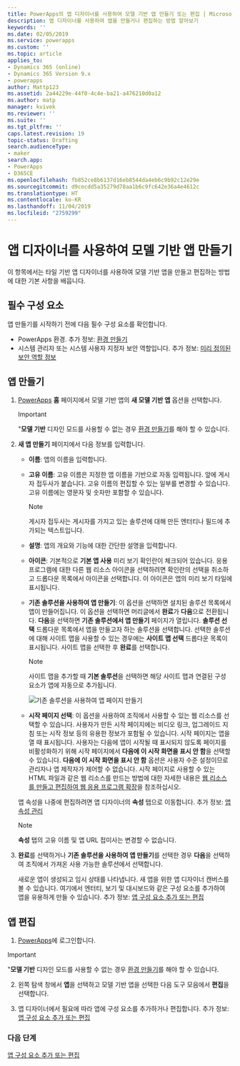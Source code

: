 ```yaml
---
title: PowerApps의 앱 디자이너를 사용하여 모델 기반 앱 만들기 또는 편집 | MicrosoftDocs
description: 앱 디자이너를 사용하여 앱을 만들거나 편집하는 방법 알아보기
keywords: ''
ms.date: 02/05/2019
ms.service: powerapps
ms.custom: ''
ms.topic: article
applies_to:
- Dynamics 365 (online)
- Dynamics 365 Version 9.x
- powerapps
author: Mattp123
ms.assetid: 2a44229e-44f0-4c4e-ba21-a476210d0a12
ms.author: matp
manager: kvivek
ms.reviewer: ''
ms.suite: ''
ms.tgt_pltfrm: ''
caps.latest.revision: 19
topic-status: Drafting
search.audienceType:
- maker
search.app:
- PowerApps
- D365CE
ms.openlocfilehash: fb852ce8b6137d16eb8544da4eb6c9b92c12e29e
ms.sourcegitcommit: d9cecdd5a35279d78aa1b6c9fc642e36a4e4612c
ms.translationtype: HT
ms.contentlocale: ko-KR
ms.lasthandoff: 11/04/2019
ms.locfileid: "2759299"
---
```

# <a name="create-a-model-driven-app-by-using-the-app-designer"></a>앱 디자이너를 사용하여 모델 기반 앱 만들기

이 항목에서는 타일 기반 앱 디자이너를 사용하여 모델 기반 앱을 만들고 편집하는 방법에 대한 기본 사항을 배웁니다.

## <a name="prerequisites"></a>필수 구성 요소
앱 만들기를 시작하기 전에 다음 필수 구성 요소를 확인합니다.
- PowerApps 환경. 추가 정보: [환경 만들기](https://docs.microsoft.com/powerapps/administrator/create-environment)
- 시스템 관리자 또는 시스템 사용자 지정자 보안 역할입니다. 추가 정보: [미리 정의된 보안 역할 정보](https://docs.microsoft.com/powerapps/maker/model-driven-apps/share-model-driven-app#about-predefined-security-roles)
 
<a name="createApp"></a>   
## <a name="create-an-app"></a>앱 만들기  

1.  [PowerApps](https://make.powerapps.com/?utm_source=padocs&utm_medium=linkinadoc&utm_campaign=referralsfromdoc) **홈** 페이지에서 모델 기반 앱의 **새 모델 기반 앱** 옵션을 선택합니다.  

    > [!IMPORTANT]
    > "**모델 기반** 디자인 모드를 사용할 수 없는 경우 [환경 만들기](https://docs.microsoft.com/powerapps/administrator/create-environment)를 해야 할 수 있습니다. 

2. **새 앱 만들기** 페이지에서 다음 정보를 입력합니다. 

    - **이름**: 앱의 이름을 입력합니다.  
  
    - **고유 이름**: 고유 이름은 지정한 앱 이름을 기반으로 자동 입력됩니다. 앞에 게시자 접두사가 붙습니다. 고유 이름의 편집할 수 있는 일부를 변경할 수 있습니다. 고유 이름에는 영문자 및 숫자만 포함할 수 있습니다.  
  
        > [!NOTE]
        >  게시자 접두사는 게시자를 가지고 있는 솔루션에 대해 만든 엔터티나 필드에 추가되는 텍스트입니다.   
  
    - **설명**: 앱의 개요와 기능에 대한 간단한 설명을 입력합니다.  
  
    - **아이콘**: 기본적으로 **기본 앱 사용** 미리 보기 확인란이 체크되어 있습니다. 응용 프로그램에 대한 다른 웹 리소스 아이콘을 선택하려면 확인란의 선택을 취소하고 드롭다운 목록에서 아이콘을 선택합니다. 이 아이콘은 앱의 미리 보기 타일에 표시됩니다.  
  
    - **기존 솔루션을 사용하여 앱 만들기**: 이 옵션을 선택하면 설치된 솔루션 목록에서 앱이 만들어집니다. 이 옵션을 선택하면 머리글에서 **완료**가 **다음**으로 전환됩니다. **다음**을 선택하면 **기존 솔루션에서 앱 만들기** 페이지가 열립니다. **솔루션 선택** 드롭다운 목록에서 앱을 만들고자 하는 솔루션을 선택합니다. 선택한 솔루션에 대해 사이트 맵을 사용할 수 있는 경우에는 **사이트 맵 선택** 드롭다운 목록이 표시됩니다. 사이트 맵을 선택한 후 **완료**를 선택합니다.

      > [!NOTE]
      > 사이트 맵을 추가할 때 **기본 솔루션**을 선택하면 해당 사이트 맵과 연결된 구성 요소가 앱에 자동으로 추가됩니다.  

      ![기존 솔루션을 사용하여 앱 페이지 만들기](media/use-existing-solution-to-create-the-app.png "기존 솔루션을 사용하여 앱 만들기") 

    - **시작 페이지 선택**: 이 옵션을 사용하여 조직에서 사용할 수 있는 웹 리소스를 선택할 수 있습니다. 사용자가 만든 시작 페이지에는 비디오 링크, 업그레이드 지침 또는 시작 정보 등의 유용한 정보가 포함될 수 있습니다. 시작 페이지는 앱을 열 때 표시됩니다. 사용자는 다음에 앱이 시작될 때 표시되지 않도록 페이지를 비활성화하기 위해 시작 페이지에서 **다음에 이 시작 화면을 표시 안 함**을 선택할 수 있습니다. **다음에 이 시작 화면을 표시 안 함** 옵션은 사용자 수준 설정이므로 관리자나 앱 제작자가 제어할 수 없습니다. 시작 페이지로 사용할 수 있는 HTML 파일과 같은 웹 리소스를 만드는 방법에 대한 자세한 내용은 [웹 리소스를 만들고 편집하여 웹 응용 프로그램 확장](create-edit-web-resources.md)을 참조하십시오.  
      
    앱 속성을 나중에 편집하려면 앱 디자이너의 **속성** 탭으로 이동합니다. 추가 정보: [앱 속성 관리](manage-app-properties.md)  
  
     > [!NOTE]
     >  **속성** 탭의 고유 이름 및 앱 URL 접미사는 변경할 수 없습니다.  
  
3. **완료**를 선택하거나 **기존 솔루션을 사용하여 앱 만들기**를 선택한 경우 **다음**을 선택하여 조직에서 가져온 사용 가능한 솔루션에서 선택합니다.  
  
    새로운 앱이 생성되고 임시 상태를 나타냅니다. 새 앱을 위한 앱 디자이너 캔버스를 볼 수 있습니다. 여기에서 엔터티, 보기 및 대시보드와 같은 구성 요소를 추가하여 앱을 유용하게 만들 수 있습니다. 추가 정보: [앱 구성 요소 추가 또는 편집](add-edit-app-components.md)  
   
<a name="editApp"></a>   
## <a name="edit-an-app"></a>앱 편집  
  
1.  [PowerApps](https://make.powerapps.com/?utm_source=padocs&utm_medium=linkinadoc&utm_campaign=referralsfromdoc)에 로그인합니다.  

> [!IMPORTANT]
> "**모델 기반** 디자인 모드를 사용할 수 없는 경우 [환경 만들기](https://docs.microsoft.com/powerapps/administrator/create-environment)를 해야 할 수 있습니다. 

2. 왼쪽 탐색 창에서 **앱**을 선택하고 모델 기반 앱을 선택한 다음 도구 모음에서 **편집**을 선택합니다.   

3. 앱 디자이너에서 필요에 따라 앱에 구성 요소를 추가하거나 편집합니다. 추가 정보: [앱 구성 요소 추가 또는 편집](add-edit-app-components.md)  
 
  
### <a name="next-steps"></a>다음 단계  
 [앱 구성 요소 추가 또는 편집](add-edit-app-components.md)   


